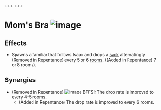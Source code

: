 +++
+++

 # Mom's Bra ![image](/image/Mom%27s_Bra.png) 


Effects
---------


* Spawns a familiar that follows Isaac and drops a [sack](/wiki/Sacks_(Pickup) "Sacks (Pickup)") alternatingly (Removed in Repentance) every 5 or 6 [rooms](/wiki/Rooms "Rooms"). ((Added in Repentance) 7 or 8 rooms).


Synergies
-----------


* (Removed in Repentance) [![image](/image/BFFS!.png)](/wiki/BFFS! "BFFS!") [BFFS!](/wiki/BFFS! "BFFS!"): The drop rate is improved to every 4-5 rooms.
	+ (Added in Repentance) The drop rate is improved to every 6 rooms.


